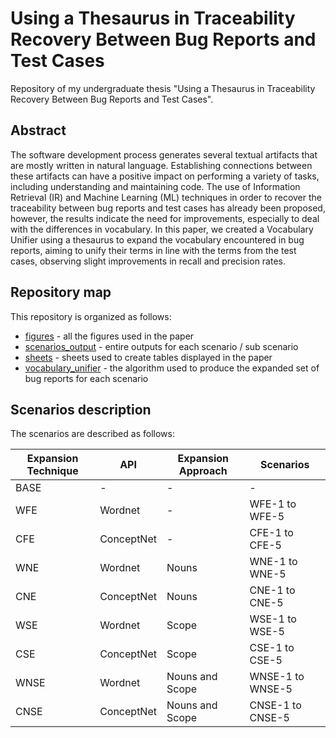 # Using a Thesaurus in Traceability Recovery Between Bug Reports and Test Cases

Repository of my undergraduate thesis "Using a Thesaurus in Traceability Recovery Between Bug Reports and Test Cases".

## Abstract

The software development process generates several textual artifacts that are mostly written in natural language. Establishing connections between these artifacts can have a positive impact on performing a variety of tasks, including understanding and maintaining code. The use of Information Retrieval (IR) and Machine Learning (ML) techniques in order to recover the traceability between bug reports and test cases has already been proposed, however, the results indicate the need for improvements, especially to deal with the differences in vocabulary. In this paper, we created a Vocabulary Unifier using a thesaurus to expand the vocabulary encountered in bug reports, aiming to unify their terms in line with the terms from the test cases, observing  slight improvements in recall and precision rates.

## Repository map

This repository is organized as follows:

  - [figures] - all the figures used in the paper
  - [scenarios_output] - entire outputs for each scenario / sub scenario
  - [sheets] - sheets used to create tables displayed in the paper
  - [vocabulary_unifier] - the algorithm used to produce the expanded set of bug reports for each scenario

## Scenarios description

The scenarios are described as follows:

| Expansion Technique | API | Expansion Approach | Scenarios |
| ------ | ------ | ------ | ------ |
| BASE | - | - | - |
| WFE | Wordnet | - | WFE-1 to WFE-5 |
| CFE | ConceptNet | - | CFE-1 to CFE-5 |
| WNE | Wordnet | Nouns | WNE-1 to WNE-5 |
| CNE | ConceptNet | Nouns | CNE-1 to CNE-5 |
| WSE | Wordnet | Scope | WSE-1 to WSE-5 |
| CSE | ConceptNet | Scope | CSE-1 to CSE-5 |
| WNSE | Wordnet | Nouns and Scope | WNSE-1 to WNSE-5 |
| CNSE | ConceptNet | Nouns and Scope | CNSE-1 to CNSE-5 |

[figures]: <https://github.com/victorrborges/thesaurus-traceability-study/tree/main/figures>
[scenarios_output]: <https://github.com/victorrborges/thesaurus-traceability-study/tree/main/scenarios_output>
[sheets]: <https://github.com/victorrborges/thesaurus-traceability-study/tree/main/sheets>
[vocabulary_unifier]: <https://github.com/victorrborges/thesaurus-traceability-study/tree/main/vocabulary_unifier>
